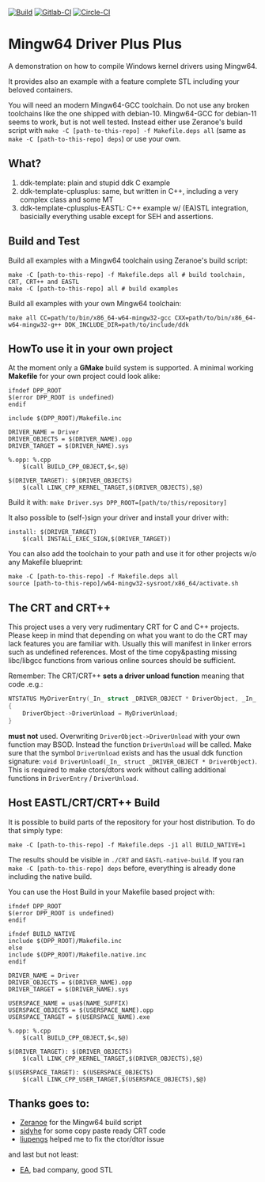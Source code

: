 [![Build](https://github.com/utoni/mingw-w64-ddk-template/actions/workflows/build.yml/badge.svg "Github Actions")](https://github.com/utoni/mingw-w64-ddk-template/actions/workflows/build.yml)
[![Gitlab-CI](https://gitlab.com/utoni/mingw-w64-ddk-template/badges/master/pipeline.svg "Gitlab-CI: master branch")](https://gitlab.com/utoni/mingw-w64-ddk-template/-/pipelines)
[![Circle-CI](https://circleci.com/gh/utoni/mingw-w64-ddk-template.svg?style=shield "Circle-CI")](https://app.circleci.com/pipelines/github/utoni/mingw-w64-ddk-template)

# Mingw64 Driver Plus Plus

A demonstration on how to compile Windows kernel drivers using Mingw64.

It provides also an example with a feature complete STL including your
beloved containers.

You will need an modern Mingw64-GCC toolchain.
Do not use any broken toolchains like the one shipped with debian-10.
Mingw64-GCC for debian-11 seems to work, but is not well tested.
Instead either use Zeranoe's build script with `make -C [path-to-this-repo] -f Makefile.deps all` (same as `make -C [path-to-this-repo] deps`) or use your own.

## What?

1. ddk-template: plain and stupid ddk C example
2. ddk-template-cplusplus: same, but written in C++, including a very complex class and some MT
3. ddk-template-cplusplus-EASTL: C++ example w/ (EA)STL integration, basicially everything usable except for SEH and assertions.

## Build and Test

Build all examples with a Mingw64 toolchain using Zeranoe's build script:

```
make -C [path-to-this-repo] -f Makefile.deps all # build toolchain, CRT, CRT++ and EASTL
make -C [path-to-this-repo] all # build examples
```

Build all examples with your own Mingw64 toolchain:

``
make all CC=path/to/bin/x86_64-w64-mingw32-gcc CXX=path/to/bin/x86_64-w64-mingw32-g++ DDK_INCLUDE_DIR=path/to/include/ddk
``

## HowTo use it in your own project

At the moment only a **GMake** build system is supported.
A minimal working **Makefile** for your own project could look alike:

```make
ifndef DPP_ROOT
$(error DPP_ROOT is undefined)
endif

include $(DPP_ROOT)/Makefile.inc

DRIVER_NAME = Driver
DRIVER_OBJECTS = $(DRIVER_NAME).opp
DRIVER_TARGET = $(DRIVER_NAME).sys

%.opp: %.cpp
	$(call BUILD_CPP_OBJECT,$<,$@)

$(DRIVER_TARGET): $(DRIVER_OBJECTS)
	$(call LINK_CPP_KERNEL_TARGET,$(DRIVER_OBJECTS),$@)
```

Build it with: `make Driver.sys DPP_ROOT=[path/to/this/repository]`

It also possible to (self-)sign your driver and install your driver with:

```make
install: $(DRIVER_TARGET)
    $(call INSTALL_EXEC_SIGN,$(DRIVER_TARGET))
```

You can also add the toolchain to your path and use it for other projects w/o any Makefile blueprint:

```
make -C [path-to-this-repo] -f Makefile.deps all
source [path-to-this-repo]/w64-mingw32-sysroot/x86_64/activate.sh
```

## The CRT and CRT++

This project uses a very very rudimentary CRT for C and C++ projects.
Please keep in mind that depending on what you want to do the CRT may lack features you are familiar with.
Usually this will manifest in linker errors such as undefined references.
Most of the time copy&pasting missing libc/libgcc functions from various online sources should be sufficient.

Remember: The CRT/CRT++ **sets a driver unload function** meaning that code .e.g.:

```C
NTSTATUS MyDriverEntry(_In_ struct _DRIVER_OBJECT * DriverObject, _In_ PUNICODE_STRING RegistryPath)
{
    DriverObject->DriverUnload = MyDriverUnload;
}
```

**must not** used. Overwriting `DriverObject->DriverUnload` with your own function may BSOD.
Instead the function `DriverUnload` will be called.
Make sure that the symbol `DriverUnload` exists and has the usual ddk function signature:
`void DriverUnload(_In_ struct _DRIVER_OBJECT * DriverObject)`.
This is required to make ctors/dtors work without calling additional functions in `DriverEntry` / `DriverUnload`.

## Host EASTL/CRT/CRT++ Build

It is possible to build parts of the repository for your host distribution.
To do that simply type:

``
make -C [path-to-this-repo] -f Makefile.deps -j1 all BUILD_NATIVE=1
``

The results should be visible in `./CRT` and `EASTL-native-build`.
If you ran `make -C [path-to-this-repo] deps` before, everything is already done including the native build.

You can use the Host Build in your Makefile based project with:

```
ifndef DPP_ROOT
$(error DPP_ROOT is undefined)
endif

ifndef BUILD_NATIVE
include $(DPP_ROOT)/Makefile.inc
else
include $(DPP_ROOT)/Makefile.native.inc
endif

DRIVER_NAME = Driver
DRIVER_OBJECTS = $(DRIVER_NAME).opp
DRIVER_TARGET = $(DRIVER_NAME).sys

USERSPACE_NAME = usa$(NAME_SUFFIX)
USERSPACE_OBJECTS = $(USERSPACE_NAME).opp
USERSPACE_TARGET = $(USERSPACE_NAME).exe

%.opp: %.cpp
	$(call BUILD_CPP_OBJECT,$<,$@)

$(DRIVER_TARGET): $(DRIVER_OBJECTS)
	$(call LINK_CPP_KERNEL_TARGET,$(DRIVER_OBJECTS),$@)

$(USERSPACE_TARGET): $(USERSPACE_OBJECTS)
	$(call LINK_CPP_USER_TARGET,$(USERSPACE_OBJECTS),$@)
```

## Thanks goes to:

- [Zeranoe](https://github.com/Zeranoe/mingw-w64-build) for the Mingw64 build script
- [sidyhe](https://github.com/sidyhe/dxx) for some copy paste ready CRT code
- [liupengs](https://github.com/liupengs/Mini-CRT) helped me to fix the ctor/dtor issue

and last but not least:

- [EA](https://github.com/electronicarts/EASTL), bad company, good STL
